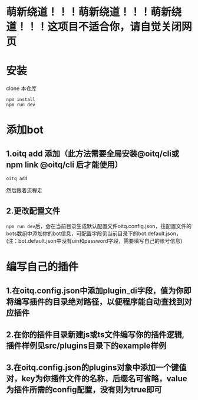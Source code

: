 # 萌新绕道！！！萌新绕道！！！萌新绕道！！！这项目不适合你，请自觉关闭网页
# 安装
clone 本仓库
```node
npm install
npm run dev
```

# 添加bot
## 1.oitq add 添加（此方法需要全局安装@oitq/cli或npm link @oitq/cli 后才能使用）
```node
oitq add
```
然后跟着流程走
## 2.更改配置文件
`npm run dev`后，会在当前目录生成默认配置文件oitq.config.json，往配置文件的bots数组中添加你的bot信息，可配置字段见当前目录下的bot.default.json，(注：bot.default.json中没有uin和password字段，需要填写自己的账号信息)
# 编写自己的插件
## 1.在oitq.config.json中添加plugin_di字段，值为你即将编写插件的目录绝对路径，以便程序能自动查找到对应插件
## 2.在你的插件目录新建js或ts文件编写你的插件逻辑,插件样例见src/plugins目录下的example样例
## 3.在oitq.config.json的plugins对象中添加一个键值对，key为你插件文件的名称，后缀名可省略，value为插件所需的config配置，没有则为true即可
